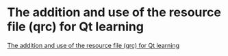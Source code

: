 # The addition and use of the resource file (qrc) for Qt learning
[The addition and use of the resource file (qrc) for Qt learning](https://aiwithcloud.com/2022/09/19/the_addition_and_use_of_the_resource_file_qrc_for_qt_learning/)